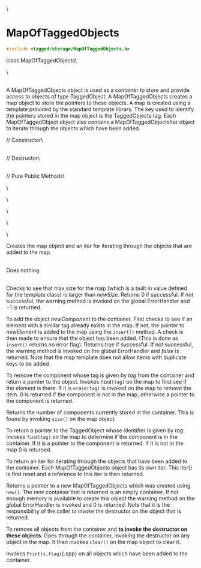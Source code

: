 \
# MapOfTaggedObjects 

```cpp
#include <tagged/storage/MapOfTaggedObjects.h>
```

class MapOfTaggedObjects\

\

\
A MapOfTaggedObjects object is used as a container to store and provide
access to objects of type TaggedObject. A MapOfTaggedObjects creates a
map object to store the pointers to these objects. A map is created
using a template provided by the standard template library. The key used
to identify the pointers stored in the map object is the TaggedObjects
tag. Each MapOfTaggedObject object also contains a
MapOfTaggedObjectsIter object to iterate through the objects which have
been added.

// Constructor\

\
// Destructor\

\
// Pure Public Methods\

\

\

\

\

\

Creates the map object and an iter for iterating through the objects
that are added to the map.

\
Does nothing.

\
Checks to see that max size for the map (which is a built in value
defined for the template class) is larger than *newSize*. Returns $0$ if
successful. If not successful, the warning method is invoked on the
global ErrorHandler and $-1$ is returned.

To add the object *newComponent* to the container. First checks to see
if an element with a similar tag already exists in the map. If not, the
pointer to *newElement* is added to the map using the `insert()` method.
A check is then made to ensure that the object has been added. (This is
done as `insert()` returns no error flag). Returns *true* if successful.
If not successful, the warning method is invoked on the global
ErrorHandler and *false* is returned. Note that the map template does
not allow items with duplicate keys to be added.

To remove the component whose tag is given by *tag* from the container
and return a pointer to the object. Invokes `find(tag)` on the map to
first see if the element is there. If it is `erase(tag)` is invoked on
the map to remove the item. $0$ is returned if the component is not in
the map, otherwise a pointer to the component is returned.

Returns the number of components currently stored in the container. This
is found by invoking `size()` on the map object.

To return a pointer to the TaggedObject whose identifier is given by
*tag*. Invokes `find(tag)` on the map to determine if the component is
in the container. If it is a pointer to the component is returned. If it
is not in the map $0$ is returned.

To return an iter for iterating through the objects that have been added
to the container. Each MapOfTaggedObjects object has its own iter. This
iter() is first reset and a reference to this iter is then returned.

Returns a pointer to a new MapOfTaggedObjects which was created using
`new()`. The new container that is returned is an empty container. If
not enough memory is available to create this object the warning method
on the global ErrorHandler is invoked and $0$ is returned. Note that it
is the responsibility of the caller to invoke the destructor on the
object that is returned.

To remove all objects from the container and **to invoke the destructor
on these objects**. Goes through the container, invoking the destructor
on any object in the map. It then invokes `clear()` on the map object to
clear it.

Invokes `Print(s,flag)`{.cpp} on all objects which have been added to the
container.
